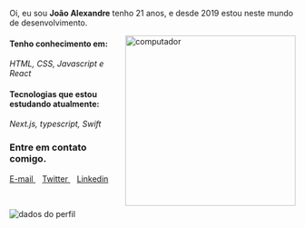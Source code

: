 Oi, eu sou **João Alexandre** tenho 21 anos, e desde 2019 estou neste mundo de desenvolvimento.

<img src="https://user-images.githubusercontent.com/56983783/133364859-7274839c-e5bd-4bf4-aff1-e535daf0b64c.png" min-width="300px" max-width="300px" width="300px" align="right" alt="computador">

#### Tenho conhecimento em: 
  _HTML, CSS, Javascript e React_

#### Tecnologias que estou estudando atualmente: 
  _Next.js, typescript, Swift_

### Entre em contato comigo.
 

  <a href="mailto:joaoalexandre.bitar@hotmai.com">
    E-mail
  </a>&nbsp;&nbsp;
  <a href="https://twitter.com/j_alexandrebita">
   Twitter
  </a>&nbsp;&nbsp;
  <a href="https://www.linkedin.com/in/alexandre-bitar/">
   Linkedin
  </a>
  
&nbsp;&nbsp;
<p align="left">
  <img src="https://github-readme-stats.vercel.app/api?username=AlexBitar80&show_icons=true&theme=dracula" alt="dados do perfil"/>
</p>
